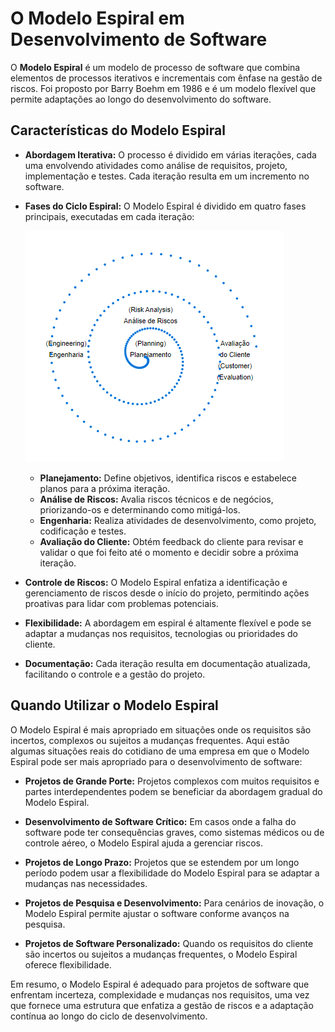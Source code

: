 # O Modelo Espiral em Desenvolvimento de Software

O **Modelo Espiral** é um modelo de processo de software que combina elementos de processos iterativos e incrementais com ênfase na gestão de riscos. Foi proposto por Barry Boehm em 1986 e é um modelo flexível que permite adaptações ao longo do desenvolvimento do software.

## Características do Modelo Espiral

- **Abordagem Iterativa:** O processo é dividido em várias iterações, cada uma envolvendo atividades como análise de requisitos, projeto, implementação e testes. Cada iteração resulta em um incremento no software.

- **Fases do Ciclo Espiral:** O Modelo Espiral é dividido em quatro fases principais, executadas em cada iteração:

  ![Fases do Modelo Espiral](Screenshot%20espiral.png)

  - **Planejamento:** Define objetivos, identifica riscos e estabelece planos para a próxima iteração.
  - **Análise de Riscos:** Avalia riscos técnicos e de negócios, priorizando-os e determinando como mitigá-los.
  - **Engenharia:** Realiza atividades de desenvolvimento, como projeto, codificação e testes.
  - **Avaliação do Cliente:** Obtém feedback do cliente para revisar e validar o que foi feito até o momento e decidir sobre a próxima iteração.

- **Controle de Riscos:** O Modelo Espiral enfatiza a identificação e gerenciamento de riscos desde o início do projeto, permitindo ações proativas para lidar com problemas potenciais.

- **Flexibilidade:** A abordagem em espiral é altamente flexível e pode se adaptar a mudanças nos requisitos, tecnologias ou prioridades do cliente.

- **Documentação:** Cada iteração resulta em documentação atualizada, facilitando o controle e a gestão do projeto.

## Quando Utilizar o Modelo Espiral

O Modelo Espiral é mais apropriado em situações onde os requisitos são incertos, complexos ou sujeitos a mudanças frequentes. Aqui estão algumas situações reais do cotidiano de uma empresa em que o Modelo Espiral pode ser mais apropriado para o desenvolvimento de software:

- **Projetos de Grande Porte:** Projetos complexos com muitos requisitos e partes interdependentes podem se beneficiar da abordagem gradual do Modelo Espiral.

- **Desenvolvimento de Software Crítico:** Em casos onde a falha do software pode ter consequências graves, como sistemas médicos ou de controle aéreo, o Modelo Espiral ajuda a gerenciar riscos.

- **Projetos de Longo Prazo:** Projetos que se estendem por um longo período podem usar a flexibilidade do Modelo Espiral para se adaptar a mudanças nas necessidades.

- **Projetos de Pesquisa e Desenvolvimento:** Para cenários de inovação, o Modelo Espiral permite ajustar o software conforme avanços na pesquisa.

- **Projetos de Software Personalizado:** Quando os requisitos do cliente são incertos ou sujeitos a mudanças frequentes, o Modelo Espiral oferece flexibilidade.

Em resumo, o Modelo Espiral é adequado para projetos de software que enfrentam incerteza, complexidade e mudanças nos requisitos, uma vez que fornece uma estrutura que enfatiza a gestão de riscos e a adaptação contínua ao longo do ciclo de desenvolvimento.
